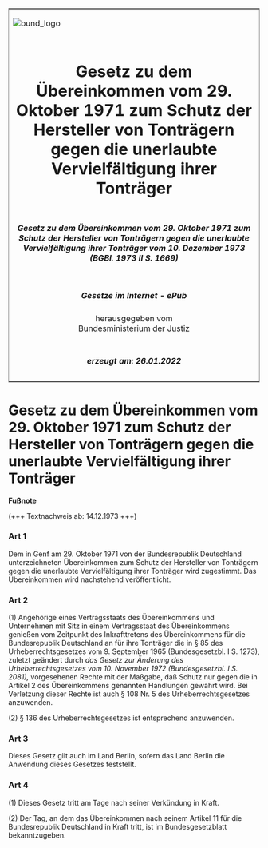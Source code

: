 <span id="DECKBLATT.html"></span>

<table border="0" frame="border" width="100%">

<tr valign="top">

<td align="left">

![bund\_logo](BfJ_2021_Web_de_de.gif)

</td>

<td align="right">

 

</td>

</tr>

<tr align="center" valign="middle">

<td colspan="2">

# Gesetz zu dem Übereinkommen vom 29. Oktober 1971 zum Schutz der Hersteller von Tonträgern gegen die unerlaubte Vervielfältigung ihrer Tonträger

</td>

</tr>

<tr align="center" valign="middle">

<td colspan="2">

##### Gesetz zu dem Übereinkommen vom 29. Oktober 1971 zum Schutz der Hersteller von Tonträgern gegen die unerlaubte Vervielfältigung ihrer Tonträger vom 10. Dezember 1973 (BGBl. 1973 II S. 1669)

</td>

</tr>

<tr align="center" valign="middle">

<td colspan="2">

  
  

##### Gesetze im Internet - ePub  
  
herausgegeben vom  
Bundesministerium der Justiz

</td>

</tr>

<tr align="center" valign="bottom">

<td colspan="2">

  
  

##### erzeugt am: 26.01.2022

</td>

</tr>

</table>

<span id="BJNR216690973.html"></span>

# Gesetz zu dem Übereinkommen vom 29. Oktober 1971 zum Schutz der Hersteller von Tonträgern gegen die unerlaubte Vervielfältigung ihrer Tonträger

<div>

  
**Fußnote**

<div class="jnhtml">

<div>

<div class="jurAbsatz">

(+++ Textnachweis ab: 14.12.1973 +++)

</div>

</div>

</div>

</div>

<span id="BJNR216690973BJNE000100304.html"></span>

### Art 1  

<div>

<div class="jnhtml">

<div>

<div class="jurAbsatz">

Dem in Genf am 29. Oktober 1971 von der Bundesrepublik Deutschland
unterzeichneten Übereinkommen zum Schutz der Hersteller von Tonträgern
gegen die unerlaubte Vervielfältigung ihrer Tonträger wird zugestimmt.
Das Übereinkommen wird nachstehend veröffentlicht.

</div>

</div>

</div>

</div>

<span id="BJNR216690973BJNE000200304.html"></span>

### Art 2  

<div>

<div class="jnhtml">

<div>

<div class="jurAbsatz">

(1) Angehörige eines Vertragsstaats des Übereinkommens und Unternehmen
mit Sitz in einem Vertragsstaat des Übereinkommens genießen vom
Zeitpunkt des Inkrafttretens des Übereinkommens für die Bundesrepublik
Deutschland an für ihre Tonträger die in § 85 des Urheberrechtsgesetzes
vom 9. September 1965 (Bundesgesetzbl. I S. 1273), zuletzt geändert
durch <span style="font-style:italic;">das Gesetz zur Änderung des
Urheberrechtsgesetzes vom 10. November 1972 (Bundesgesetzbl. I S.
2081),</span> vorgesehenen Rechte mit der Maßgabe, daß Schutz nur gegen
die in Artikel 2 des Übereinkommens genannten Handlungen gewährt wird.
Bei Verletzung dieser Rechte ist auch § 108 Nr. 5 des
Urheberrechtsgesetzes anzuwenden.

</div>

<div class="jurAbsatz">

(2) § 136 des Urheberrechtsgesetzes ist entsprechend anzuwenden.

</div>

</div>

</div>

</div>

<span id="BJNR216690973BJNE000300304.html"></span>

### Art 3  

<div>

<div class="jnhtml">

<div>

<div class="jurAbsatz">

Dieses Gesetz gilt auch im Land Berlin, sofern das Land Berlin die
Anwendung dieses Gesetzes feststellt.

</div>

</div>

</div>

</div>

<span id="BJNR216690973BJNE000400304.html"></span>

### Art 4  

<div>

<div class="jnhtml">

<div>

<div class="jurAbsatz">

(1) Dieses Gesetz tritt am Tage nach seiner Verkündung in Kraft.

</div>

<div class="jurAbsatz">

(2) Der Tag, an dem das Übereinkommen nach seinem Artikel 11 für die
Bundesrepublik Deutschland in Kraft tritt, ist im Bundesgesetzblatt
bekanntzugeben.

</div>

</div>

</div>

</div>

